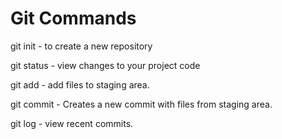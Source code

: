 # Git Commands

git init - to create a new repository

git status - view changes to your project code

git add - add files to staging area.

git commit - Creates a new commit with files from staging area.

git log - view recent commits.
